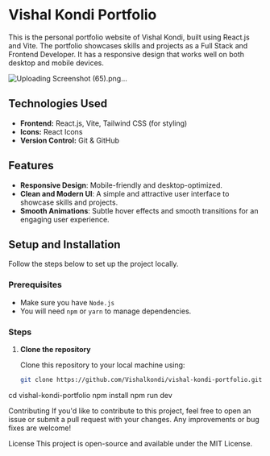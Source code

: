 # Vishal Kondi Portfolio

This is the personal portfolio website of Vishal Kondi, built using React.js and Vite. The portfolio showcases skills and projects as a Full Stack and Frontend Developer. It has a responsive design that works well on both desktop and mobile devices.


![Uploading Screenshot (65).png…]()



## Technologies Used

- **Frontend:** React.js, Vite, Tailwind CSS (for styling)
- **Icons:** React Icons
- **Version Control:** Git & GitHub

## Features

- **Responsive Design**: Mobile-friendly and desktop-optimized.
- **Clean and Modern UI**: A simple and attractive user interface to showcase skills and projects.
- **Smooth Animations**: Subtle hover effects and smooth transitions for an engaging user experience.

## Setup and Installation

Follow the steps below to set up the project locally.

### Prerequisites

- Make sure you have `Node.js`
- You will need `npm` or `yarn` to manage dependencies.

### Steps

1. **Clone the repository**

   Clone this repository to your local machine using:

   ```bash
   git clone https://github.com/Vishalkondi/vishal-kondi-portfolio.git

cd vishal-kondi-portfolio
npm install
npm run dev

Contributing
If you'd like to contribute to this project, feel free to open an issue or submit a pull request with your changes. Any improvements or bug fixes are welcome!

License
This project is open-source and available under the MIT License.
